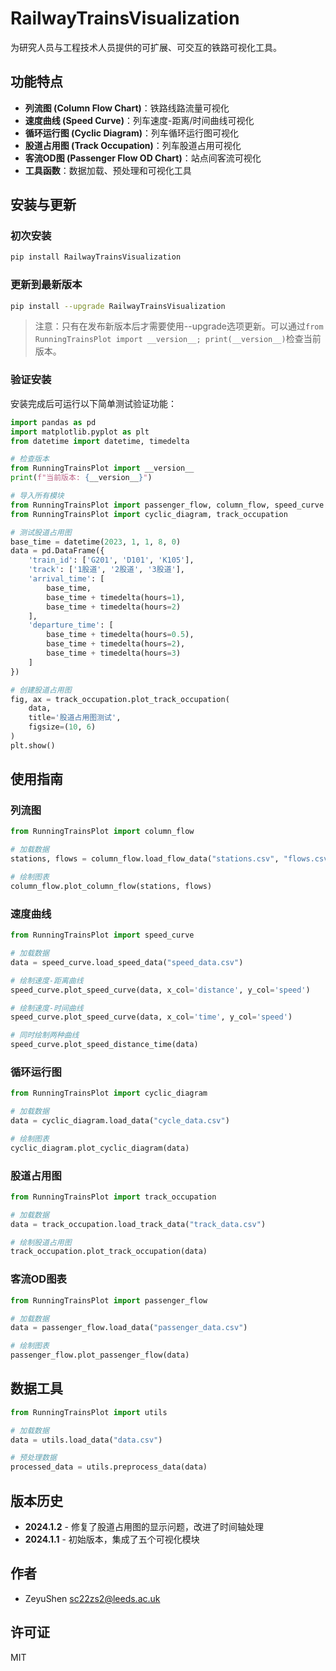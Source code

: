 # RailwayTrainsVisualization

为研究人员与工程技术人员提供的可扩展、可交互的铁路可视化工具。

## 功能特点

- **列流图 (Column Flow Chart)**：铁路线路流量可视化
- **速度曲线 (Speed Curve)**：列车速度-距离/时间曲线可视化
- **循环运行图 (Cyclic Diagram)**：列车循环运行图可视化
- **股道占用图 (Track Occupation)**：列车股道占用可视化
- **客流OD图 (Passenger Flow OD Chart)**：站点间客流可视化
- **工具函数**：数据加载、预处理和可视化工具

## 安装与更新

### 初次安装

```bash
pip install RailwayTrainsVisualization
```

### 更新到最新版本

```bash
pip install --upgrade RailwayTrainsVisualization
```

> 注意：只有在发布新版本后才需要使用--upgrade选项更新。可以通过`from RunningTrainsPlot import __version__; print(__version__)`检查当前版本。

### 验证安装

安装完成后可运行以下简单测试验证功能：

```python
import pandas as pd
import matplotlib.pyplot as plt
from datetime import datetime, timedelta

# 检查版本
from RunningTrainsPlot import __version__
print(f"当前版本: {__version__}")

# 导入所有模块
from RunningTrainsPlot import passenger_flow, column_flow, speed_curve
from RunningTrainsPlot import cyclic_diagram, track_occupation

# 测试股道占用图
base_time = datetime(2023, 1, 1, 8, 0)
data = pd.DataFrame({
    'train_id': ['G201', 'D101', 'K105'],
    'track': ['1股道', '2股道', '3股道'],
    'arrival_time': [
        base_time,
        base_time + timedelta(hours=1),
        base_time + timedelta(hours=2)
    ],
    'departure_time': [
        base_time + timedelta(hours=0.5),
        base_time + timedelta(hours=2),
        base_time + timedelta(hours=3)
    ]
})

# 创建股道占用图
fig, ax = track_occupation.plot_track_occupation(
    data,
    title='股道占用图测试',
    figsize=(10, 6)
)
plt.show()
```

## 使用指南

### 列流图

```python
from RunningTrainsPlot import column_flow

# 加载数据
stations, flows = column_flow.load_flow_data("stations.csv", "flows.csv")

# 绘制图表
column_flow.plot_column_flow(stations, flows)
```

### 速度曲线

```python
from RunningTrainsPlot import speed_curve

# 加载数据
data = speed_curve.load_speed_data("speed_data.csv")

# 绘制速度-距离曲线
speed_curve.plot_speed_curve(data, x_col='distance', y_col='speed')

# 绘制速度-时间曲线
speed_curve.plot_speed_curve(data, x_col='time', y_col='speed')

# 同时绘制两种曲线
speed_curve.plot_speed_distance_time(data)
```

### 循环运行图

```python
from RunningTrainsPlot import cyclic_diagram

# 加载数据
data = cyclic_diagram.load_data("cycle_data.csv")

# 绘制图表
cyclic_diagram.plot_cyclic_diagram(data)
```

### 股道占用图

```python
from RunningTrainsPlot import track_occupation

# 加载数据
data = track_occupation.load_track_data("track_data.csv")

# 绘制股道占用图
track_occupation.plot_track_occupation(data)
```

### 客流OD图表

```python
from RunningTrainsPlot import passenger_flow

# 加载数据
data = passenger_flow.load_data("passenger_data.csv")

# 绘制图表
passenger_flow.plot_passenger_flow(data)
```

## 数据工具

```python
from RunningTrainsPlot import utils

# 加载数据
data = utils.load_data("data.csv")

# 预处理数据
processed_data = utils.preprocess_data(data)
```

## 版本历史

- **2024.1.2** - 修复了股道占用图的显示问题，改进了时间轴处理
- **2024.1.1** - 初始版本，集成了五个可视化模块

## 作者

- ZeyuShen <sc22zs2@leeds.ac.uk>

## 许可证

MIT

